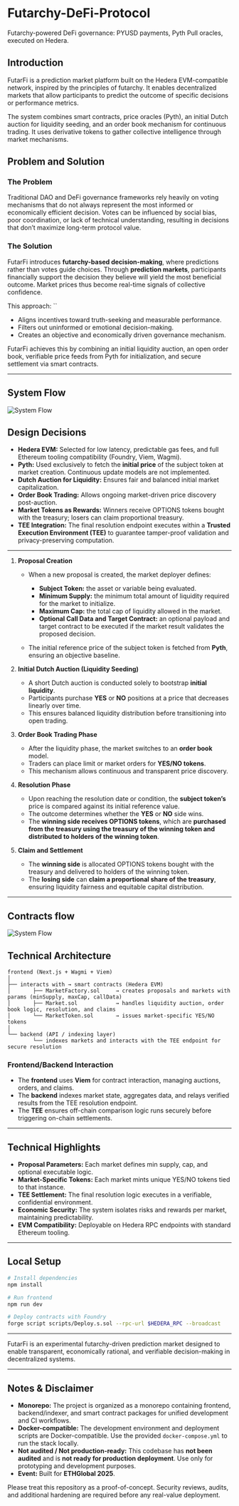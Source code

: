 # Futarchy-DeFi-Protocol
Futarchy-powered DeFi governance: PYUSD payments, Pyth Pull oracles, executed on Hedera.


## Introduction

FutarFi is a prediction market platform built on the Hedera EVM-compatible network, inspired by the principles of futarchy. It enables decentralized markets that allow participants to predict the outcome of specific decisions or performance metrics.

The system combines smart contracts, price oracles (Pyth), an initial Dutch auction for liquidity seeding, and an order book mechanism for continuous trading. It uses derivative tokens to gather collective intelligence through market mechanisms.


## Problem and Solution

### The Problem
Traditional DAO and DeFi governance frameworks rely heavily on voting mechanisms that do not always represent the most informed or economically efficient decision. Votes can be influenced by social bias, poor coordination, or lack of technical understanding, resulting in decisions that don’t maximize long-term protocol value.

### The Solution
FutarFi introduces **futarchy-based decision-making**, where predictions rather than votes guide choices. Through **prediction markets**, participants financially support the decision they believe will yield the most beneficial outcome. Market prices thus become real-time signals of collective confidence.

This approach:
``
* Aligns incentives toward truth-seeking and measurable performance.
* Filters out uninformed or emotional decision-making.
* Creates an objective and economically driven governance mechanism.

FutarFi achieves this by combining an initial liquidity auction, an open order book, verifiable price feeds from Pyth for initialization, and secure settlement via smart contracts.

---

## System Flow
![System Flow](https://github.com/user-attachments/assets/22721499-0fdf-4c89-bddd-fa4eb14acbb8)


## Design Decisions

* **Hedera EVM:** Selected for low latency, predictable gas fees, and full Ethereum tooling compatibility (Foundry, Viem, Wagmi).
* **Pyth:** Used exclusively to fetch the **initial price** of the subject token at market creation. Continuous update models are not implemented.
* **Dutch Auction for Liquidity:** Ensures fair and balanced initial market capitalization.
* **Order Book Trading:** Allows ongoing market-driven price discovery post-auction.
* **Market Tokens as Rewards:** Winners receive OPTIONS tokens bought with the treasury; losers can claim proportional treasury.
* **TEE Integration:** The final resolution endpoint executes within a **Trusted Execution Environment (TEE)** to guarantee tamper-proof validation and privacy-preserving computation.

---




1. **Proposal Creation**

   * When a new proposal is created, the market deployer defines:

     * **Subject Token:** the asset or variable being evaluated.
     * **Minimum Supply:** the minimum total amount of liquidity required for the market to initialize.
     * **Maximum Cap:** the total cap of liquidity allowed in the market.
     * **Optional Call Data and Target Contract:** an optional payload and target contract to be executed if the market result validates the proposed decision.
   * The initial reference price of the subject token is fetched from **Pyth**, ensuring an objective baseline.

2. **Initial Dutch Auction (Liquidity Seeding)**

   * A short Dutch auction is conducted solely to bootstrap **initial liquidity**.
   * Participants purchase **YES** or **NO** positions at a price that decreases linearly over time.
   * This ensures balanced liquidity distribution before transitioning into open trading.

3. **Order Book Trading Phase**

   * After the liquidity phase, the market switches to an **order book** model.
   * Traders can place limit or market orders for **YES/NO tokens**.
   * This mechanism allows continuous and transparent price discovery.

4. **Resolution Phase**

   * Upon reaching the resolution date or condition, the **subject token’s** price is compared against its initial reference value.
   * The outcome determines whether the **YES** or **NO** side wins.
   * The **winning side receives OPTIONS tokens**, which are **purchased from the treasury using the treasury of the winning token and distributed to holders of the winning token**.

5. **Claim and Settlement**

   * The **winning side** is allocated OPTIONS tokens bought with the treasury and delivered to holders of the winning token.
   * The **losing side** can **claim a proportional share of the treasury**, ensuring liquidity fairness and equitable capital distribution.

---

## Contracts flow
![System Flow](https://github.com/user-attachments/assets/738b7a25-923b-4f21-bfc8-13e9ac591e9f)

## Technical Architecture

```text
frontend (Next.js + Wagmi + Viem)
│
├── interacts with → smart contracts (Hedera EVM)
│       ├── MarketFactory.sol     → creates proposals and markets with params (minSupply, maxCap, callData)
│       ├── Market.sol            → handles liquidity auction, order book logic, resolution, and claims
│       └── MarketToken.sol       → issues market-specific YES/NO tokens
│
└── backend (API / indexing layer)
        └── indexes markets and interacts with the TEE endpoint for secure resolution
```

### Frontend/Backend Interaction

* The **frontend** uses **Viem** for contract interaction, managing auctions, orders, and claims.
* The **backend** indexes market state, aggregates data, and relays verified results from the TEE resolution endpoint.
* The **TEE** ensures off-chain comparison logic runs securely before triggering on-chain settlements.

---

## Technical Highlights

* **Proposal Parameters:** Each market defines min supply, cap, and optional executable logic.
* **Market-Specific Tokens:** Each market mints unique YES/NO tokens tied to that instance.
* **TEE Settlement:** The final resolution logic executes in a verifiable, confidential environment.
* **Economic Security:** The system isolates risks and rewards per market, maintaining predictability.
* **EVM Compatibility:** Deployable on Hedera RPC endpoints with standard Ethereum tooling.

---

## Local Setup

```bash
# Install dependencies
npm install

# Run frontend
npm run dev

# Deploy contracts with Foundry
forge script scripts/Deploy.s.sol --rpc-url $HEDERA_RPC --broadcast
```

---

FutarFi is an experimental futarchy-driven prediction market designed to enable transparent, economically rational, and verifiable decision-making in decentralized systems.

---

## Notes & Disclaimer

* **Monorepo:** The project is organized as a monorepo containing frontend, backend/indexer, and smart contract packages for unified development and CI workflows.
* **Docker-compatible:** The development environment and deployment scripts are Docker-compatible. Use the provided `docker-compose.yml` to run the stack locally.
* **Not audited / Not production-ready:** This codebase has **not been audited** and is **not ready for production deployment**. Use only for prototyping and development purposes.
* **Event:** Built for **ETHGlobal 2025**.

Please treat this repository as a proof-of-concept. Security reviews, audits, and additional hardening are required before any real-value deployment.
